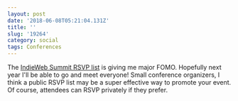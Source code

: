 ```yaml
---
layout: post
date: '2018-06-08T05:21:04.131Z'
title: ''
slug: '19264'
category: social
tags: Conferences
---
```

The [IndieWeb Summit RSVP list](https://2018.indieweb.org/#rsvps) is giving me major FOMO. Hopefully next year I&#39;ll be able to go and meet everyone! Small conference organizers, I think a public RSVP list may be a super effective way to promote your event. Of course, attendees can RSVP privately if they prefer.

